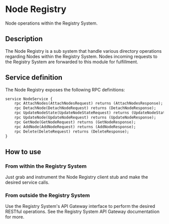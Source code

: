 # Node Registry

Node operations within the Registry System.

## Description
The Node Registry is a sub system that handle various directory operations regarding Nodes within the Registry System. Nodes incoming requests to the Registry System are forwarded to this module for fulfillment. 

## Service definition
The Node Registry exposes the following RPC definitions:

``` proto
service NodeService {
    rpc AttachNodes(AttachNodesRequest) returns (AttachNodesResponse);
    rpc DetachNode(DetachNodeRequest) returns (DetachNodeResponse);
    rpc UpdateNodeState(UpdateNodeStateRequest) returns (UpdateNodeStateResponse);
    rpc UpdateNode(UpdateNodeRequest) returns (UpdateNodeResponse);
    rpc GetNode(GetNodeRequest) returns (GetNodeResponse);
    rpc AddNode(AddNodeRequest) returns (AddNodeResponse);
    rpc Delete(DeleteRequest) returns (DeleteResponse);
}
```


## How to use
### From within the Registry System
Just grab and instrument the Node Registry client stub and make the desired service calls.

### From outside the Registry System
Use the Registry System's API Gateway interface to perform the desired RESTful operations. See the Registry System API Gateway documentatiion for more.
